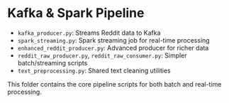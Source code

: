 # Kafka & Spark Pipeline

- `kafka_producer.py`: Streams Reddit data to Kafka
- `spark_streaming.py`: Spark streaming job for real-time processing
- `enhanced_reddit_producer.py`: Advanced producer for richer data
- `reddit_raw_producer.py`, `reddit_raw_consumer.py`: Simpler batch/streaming scripts
- `text_preprocessing.py`: Shared text cleaning utilities

This folder contains the core pipeline scripts for both batch and real-time processing.

